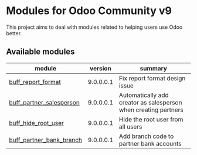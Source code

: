 Modules for Odoo Community v9
==============================

This project aims to deal with modules related to helping users use Odoo better.

[//]: # (addons)

Available modules
----------------
module | version | summary
--- | --- | ---
[buff_report_format](buff_report_format/) | 9.0.0.0.1 | Fix report format design issue
[buff_partner_salesperson](buff_partner_salesperson/) | 9.0.0.0.1 | Automatically add creator as salesperson when creating partners
[buff_hide_root_user](buff_hide_root_user/) | 9.0.0.0.1 | Hide the root user from all users
[buff_partner_bank_branch](buff_partner_bank_branch/) | 9.0.0.0.1 | Add branch code to partner bank accounts

[//]: # (end addons)

